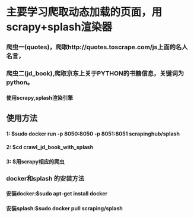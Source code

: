 # 主要学习爬取动态加载的页面，用scrapy+splash渲染器

### 爬虫一(quotes)，爬取http://quotes.toscrape.com/js上面的名人名言，
### 爬虫二(jd_book),爬取京东上关于PYTHON的书籍信息，关键词为python。
#### 使用scrapy,splash渲染引擎


## 使用方法
#### 1: $sudo docker run -p 8050:8050 -p 8051:8051 scrapinghub/splash
#### 2: $cd crawl_jd_book_with_splash
#### 3: $用scrapy相应的爬虫

### docker和splash 的安装方法
#### 安装docker:$sudo apt-get install docker
#### 安装splash:$sudo docker pull scraping/splash
